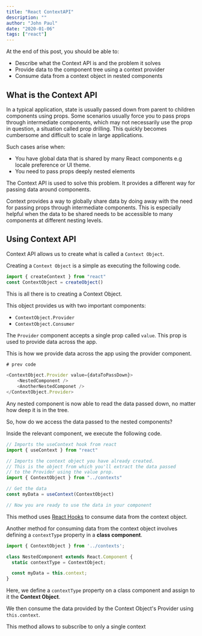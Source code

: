 ```yaml
---
title: "React ContextAPI"
description: ""
author: "John Paul"
date: "2020-01-06"
tags: ["react"]
---
```


At the end of this post, you should be able to:

- Describe what the Context API is and the problem it solves
- Provide data to the component tree using a context provider
- Consume data from a context object in nested components

## What is the Context API

In a typical application, state is usually passed down from parent to children
components using props. Some scenarios usually force you to pass props through intermediate
components, which may not necessarily use the prop in question, a situation called prop drilling.
This quickly becomes cumbersome and difficult to scale in large applications.

Such cases arise when:

- You have global data that is shared by many React components e.g locale preference or UI theme.
- You need to pass props deeply nested elements

The Context API is used to solve this problem. It provides a different way for passing
data around components.

Context provides a way to globally share data by doing away with the need for
passing props through intermediate components. This is especially helpful when
the data to be shared needs to be accessible to many components at different nesting
levels.

## Using Context API

Context API allows us to create what is called a `Context Object`.

Creating a `Context Object` is a simple as executing the following code.

```js
import { createContext } from "react"
const ContextObject = createObject()
```

This is all there is to creating a Context Object.

This object provides us with two important components:

- `ContextObject.Provider`
- `ContextObject.Consumer`

The `Provider` component accepts a single prop called `value`. This prop is used to provide
data across the app.

This is how we provide data across the app using the provider component.

```js
# prev code

<ContextObject.Provider value={dataToPassDown}>
	<NestedComponent />
	<AnotherNestedComponet />
</ContextObject.Provider>
```

Any nested component is now able to read the data passed down, no matter how deep it is in the tree.

So, how do we access the data passed to the nested components?

Inside the relevant component, we execute the following code.

```js
// Imports the useContext hook from react
import { useContext } from "react"

// Imports the context object you have already created.
// This is the object from which you'll extract the data passed
// to the Provider using the value prop.
import { ContextObject } from "../contexts"

// Get the data
const myData = useContext(ContextObject)

// Now you are ready to use the data in your component
```

This method uses [React Hooks](https://reactjs.org/docs/hooks-intro.html) to consume data
from the context object.

Another method for consuming data from the context object involves defining a `contextType`
property in a **class component**.

```js
import { ContextObject } from '../contexts';

class NestedComponent extends React.Component {
  static contextType = ContextObject;

  const myData = this.context;
}
```

Here, we define a `contextType` property on a class component and assign to it the
**Context Object**.

We then consume the data provided by the Context Object's Provider using `this.context`.

This method allows to subscribe to only a single context
